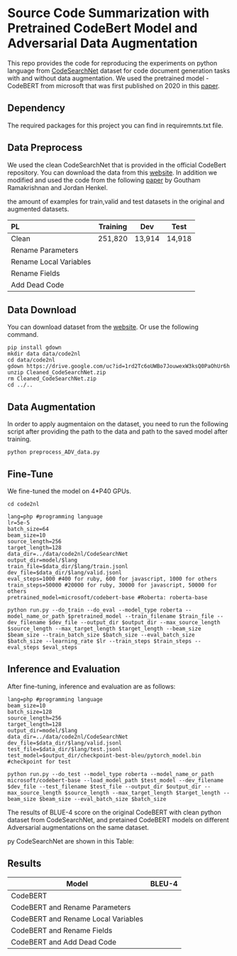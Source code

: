 # Source Code Summarization with Pretrained CodeBert Model and Adversarial Data Augmentation 

This repo provides the code for reproducing the experiments on  python language from [CodeSearchNet](https://arxiv.org/abs/1909.09436) dataset for code document generation tasks with and without data augmentation.
We used the pretrained model - CodeBERT from microsoft that was first published on 2020 in this [paper](https://arxiv.org/abs/2002.08155). 
## Dependency

The required packages for this project you can find in requiremnts.txt file.


## Data Preprocess

We used the clean CodeSearchNet that is provided in the official CodeBert repository. 
You can download the data from this [website](https://drive.google.com/open?id=1rd2Tc6oUWBo7JouwexW3ksQ0PaOhUr6h).
In addition we modified and used the code from the following [paper](https://arxiv.org/abs/2002.03043) 
by Goutham Ramakrishnan and Jordan Henkel.

the amount of examples for train,valid and test datasets in the original and augmented datasets.

| PL         | Training |  Dev   |  Test  |
| :--------- | :------: | :----: | :----: |
| Clean     | 251,820  | 13,914 | 14,918 |
| Rename Parameters        |   |  |  |
| Rename Local Variables         |   |   |   |
| Rename Fields       |   |   |  |
| Add Dead Code |   |   |   |



## Data Download

You can download dataset from the [website](https://drive.google.com/open?id=1rd2Tc6oUWBo7JouwexW3ksQ0PaOhUr6h). Or use the following command.

```shell
pip install gdown
mkdir data data/code2nl
cd data/code2nl
gdown https://drive.google.com/uc?id=1rd2Tc6oUWBo7JouwexW3ksQ0PaOhUr6h
unzip Cleaned_CodeSearchNet.zip
rm Cleaned_CodeSearchNet.zip
cd ../..
```

## Data Augmentation

In order to apply augmentaion on the dataset, you need to run the following script after providing the path to the data and path to the saved model after training. 
```shell
python preprocess_ADV_data.py
```


## Fine-Tune

We fine-tuned the model on 4*P40 GPUs. 

```shell
cd code2nl

lang=php #programming language
lr=5e-5
batch_size=64
beam_size=10
source_length=256
target_length=128
data_dir=../data/code2nl/CodeSearchNet
output_dir=model/$lang
train_file=$data_dir/$lang/train.jsonl
dev_file=$data_dir/$lang/valid.jsonl
eval_steps=1000 #400 for ruby, 600 for javascript, 1000 for others
train_steps=50000 #20000 for ruby, 30000 for javascript, 50000 for others
pretrained_model=microsoft/codebert-base #Roberta: roberta-base

python run.py --do_train --do_eval --model_type roberta --model_name_or_path $pretrained_model --train_filename $train_file --dev_filename $dev_file --output_dir $output_dir --max_source_length $source_length --max_target_length $target_length --beam_size $beam_size --train_batch_size $batch_size --eval_batch_size $batch_size --learning_rate $lr --train_steps $train_steps --eval_steps $eval_steps 
```



## Inference and Evaluation

After fine-tuning, inference and evaluation are as follows:

```shell
lang=php #programming language
beam_size=10
batch_size=128
source_length=256
target_length=128
output_dir=model/$lang
data_dir=../data/code2nl/CodeSearchNet
dev_file=$data_dir/$lang/valid.jsonl
test_file=$data_dir/$lang/test.jsonl
test_model=$output_dir/checkpoint-best-bleu/pytorch_model.bin #checkpoint for test

python run.py --do_test --model_type roberta --model_name_or_path microsoft/codebert-base --load_model_path $test_model --dev_filename $dev_file --test_filename $test_file --output_dir $output_dir --max_source_length $source_length --max_target_length $target_length --beam_size $beam_size --eval_batch_size $batch_size
```

The results of BLUE-4 score on the original CodeBERT with clean python dataset from CodeSearchNet, and pretained CodeBERT models on different Adversarial augmentations on the same dataset.

py CodeSearchNet are shown in this Table:


## Results

| Model       |   BLEU-4    |
| ----------- | :-------: |
| CodeBERT      |      |  
| CodeBERT and Rename Parameters  |      |  
| CodeBERT and Rename Local Variables     |     |     
| CodeBERT and Rename Fields   |   |
| CodeBERT and Add Dead Code   | |              

